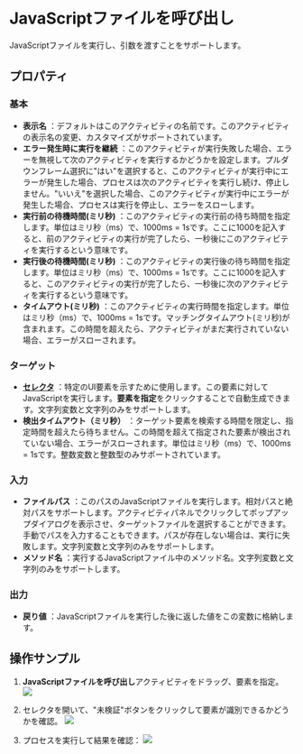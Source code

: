 # JavaScriptファイルを呼び出し

JavaScriptファイルを実行し、引数を渡すことをサポートします。

## プロパティ

### 基本

- **表示名** ：デフォルトはこのアクティビティの名前です。このアクティビティの表示名の変更、カスタマイズがサポートされています。
- **エラー発生時に実行を継続** ：このアクティビティが実行失敗した場合、エラーを無視して次のアクティビティを実行するかどうかを設定します。プルダウンフレーム選択に"はい"を選択すると、このアクティビティが実行中にエラーが発生した場合、プロセスは次のアクティビティを実行し続け、停止しません。"いいえ"を選択した場合、このアクティビティが実行中にエラーが発生した場合、プロセスは実行を停止し、エラーをスローします。
- **実行前の待機時間(ミリ秒)** ：このアクティビティの実行前の待ち時間を指定します。単位はミリ秒（ms）で、1000ms = 1sです。ここに1000を記入すると、前のアクティビティの実行が完了したら、一秒後にこのアクティビティを実行するという意味です。
- **実行後の待機時間(ミリ秒)** ：このアクティビティの実行後の待ち時間を指定します。単位はミリ秒（ms）で、1000ms = 1sです。ここに1000を記入すると、このアクティビティの実行が完了したら、一秒後に次のアクティビティを実行するという意味です。
- **タイムアウト(ミリ秒)** ：このアクティビティの実行時間を指定します。単位はミリ秒（ms）で、1000ms = 1sです。マッチングタイムアウト(ミリ秒)が含まれます。この時間を超えたら、アクティビティがまだ実行されていない場合、エラーがスローされます。

### ターゲット
- **[セレクタ](../Appendix/Selector.md?_v=v2020.4)** ：特定のUI要素を示すために使用します。この要素に対してJavaScriptを実行します。**要素を指定**をクリックすることで自動生成できます。文字列変数と文字列のみをサポートします。
- **検出タイムアウト（ミリ秒）** ：ターゲット要素を検索する時間を限定し、指定時間を超えたら待ちません。この時間を超えて指定された要素が検出されていない場合、エラーがスローされます。単位はミリ秒（ms）で、1000ms = 1sです。整数変数と整数型のみサポートされています。

### 入力

- **ファイルパス** ：このパスのJavaScriptファイルを実行します。相対パスと絶対パスをサポートします。アクティビティパネルでクリックしてポップアップダイアログを表示させ、ターゲットファイルを選択することができます。手動でパスを入力することもできます。パスが存在しない場合は、実行に失敗します。文字列変数と文字列のみをサポートします。
- **メソッド名** ：実行するJavaScriptファイル中のメソッド名。文字列変数と文字列のみをサポートします。

### 出力

- **戻り値** ：JavaScriptファイルを実行した後に返した値をこの変数に格納します。

## 操作サンプル
1. **JavaScriptファイルを呼び出し**アクティビティをドラッグ、要素を指定。
![](https://docimages.blob.core.chinacloudapi.cn/images/Activities/execute-js-file.png)

2. セレクタを開いて、"未検証"ボタンをクリックして要素が識別できるかどうかを確認。
![](https://docimages.blob.core.chinacloudapi.cn/images/Activities/execute-js-file-verify.png)

3. プロセスを実行して結果を確認：
![](https://docimages.blob.core.chinacloudapi.cn/images/Activities/execute-js-file-end.png)